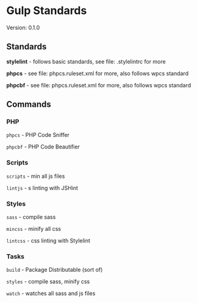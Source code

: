 # Gulp Standards

Version: 0.1.0

## Standards

**stylelint** - follows basic standards, see file: .stylelintrc for more

**phpcs** - see file: phpcs.ruleset.xml for more, also follows wpcs standard

**phpcbf** - see file: phpcs.ruleset.xml for more, also follows wpcs standard

## Commands

### PHP

`phpcs` - PHP Code Sniffer

`phpcbf` - PHP Code Beautifier

### Scripts

`scripts` - min all js files

`lintjs` - s linting with JSHint

### Styles

`sass` - compile sass

`mincss` - minify all css

`lintcss` - css linting with Stylelint

### Tasks

`build` - Package Distributable (sort of)

`styles` - compile sass, minify css

`watch` - watches all sass and js files